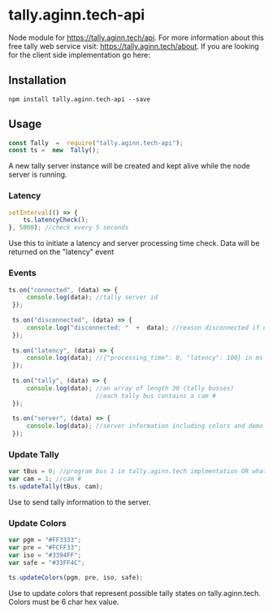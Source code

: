 # tally.aginn.tech-api
Node module for https://tally.aginn.tech/api.  For more information about this free tally web service visit: https://tally.aginn.tech/about. If you are looking for the client side implementation go here: 

## Installation
```
npm install tally.aginn.tech-api --save
```
## Usage
```js 
const Tally  =  require("tally.aginn.tech-api");
const ts =  new  Tally();
```
A new tally server instance will be created and kept alive while the node server is running. 

### Latency
```js
setInterval(() => {
	ts.latencyCheck();
}, 5000); //check every 5 seconds
```
Use this to initiate a latency and server processing time check. Data will be returned on the "latency" event

### Events

   ```js
   ts.on("connected", (data) => {
	    console.log(data); //tally server id
	});
	
	ts.on("disconnected", (data) => {
		console.log("disconnected: "  +  data); //reason disconnected if one
	});
	
	ts.on("latency", (data) => {
		console.log(data); //{"processing_time": 0, "latency": 100} in ms
	});
	
	ts.on("tally", (data) => {
		console.log(data); //an array of length 30 (tally busses)
						   //each tally bus contains a cam #
	});
	
	ts.on("server", (data) => {
		console.log(data); //server information including colors and demo mode
	});
```

### Update Tally
```js
var tBus = 0; //program bus 1 in tally.aginn.tech implmentation OR whatever you want it to be
var cam = 1; //cam #
ts.updateTally(tBus, cam);
```
Use to send tally information to the server.  

### Update Colors
```js
var pgm = "#FF3333"; 
var pre = "#FCFF33";
var iso = "#3394FF";
var safe = "#33FF4C";

ts.updateColors(pgm, pre, iso, safe);
```
Use to update colors that represent possible tally states on tally.aginn.tech.  Colors must be 6 char hex value.

